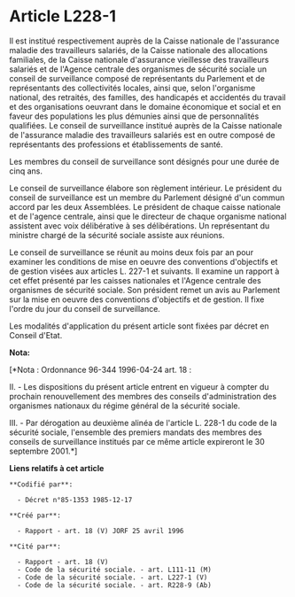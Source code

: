 # Article L228-1

Il est institué respectivement auprès de la Caisse nationale de l'assurance maladie des travailleurs salariés, de la Caisse
nationale des allocations familiales, de la Caisse nationale d'assurance vieillesse des travailleurs salariés et de l'Agence
centrale des organismes de sécurité sociale un conseil de surveillance composé de représentants du Parlement et de
représentants des collectivités locales, ainsi que, selon l'organisme national, des retraités, des familles, des handicapés
et accidentés du travail et des organisations oeuvrant dans le domaine économique et social et en faveur des populations les
plus démunies ainsi que de personnalités qualifiées. Le conseil de surveillance institué auprès de la Caisse nationale de
l'assurance maladie des travailleurs salariés est en outre composé de représentants des professions et établissements de
santé.

Les membres du conseil de surveillance sont désignés pour une durée de cinq ans.

Le conseil de surveillance élabore son règlement intérieur. Le président du conseil de surveillance est un membre du
Parlement désigné d'un commun accord par les deux Assemblées. Le président de chaque caisse nationale et de l'agence
centrale, ainsi que le directeur de chaque organisme national assistent avec voix délibérative à ses délibérations. Un
représentant du ministre chargé de la sécurité sociale assiste aux réunions.

Le conseil de surveillance se réunit au moins deux fois par an pour examiner les conditions de mise en oeuvre des conventions
d'objectifs et de gestion visées aux articles L. 227-1 et suivants. Il examine un rapport à cet effet présenté par les
caisses nationales et l'Agence centrale des organismes de sécurité sociale. Son président remet un avis au Parlement sur la
mise en oeuvre des conventions d'objectifs et de gestion. Il fixe l'ordre du jour du conseil de surveillance.

Les modalités d'application du présent article sont fixées par décret en Conseil d'Etat.

**Nota:**

[*Nota : Ordonnance 96-344 1996-04-24 art. 18 :

II. - Les dispositions du présent article entrent en vigueur à compter du prochain renouvellement des membres des conseils
d'administration des organismes nationaux du régime général de la sécurité sociale.

III. - Par dérogation au deuxième alinéa de l'article L. 228-1 du code de la sécurité sociale, l'ensemble des premiers
mandats des membres des conseils de surveillance institués par ce même article expireront le 30 septembre 2001.*]

**Liens relatifs à cet article**

	**Codifié par**:

	  - Décret n°85-1353 1985-12-17

	**Créé par**:

	  - Rapport - art. 18 (V) JORF 25 avril 1996

	**Cité par**:

	  - Rapport - art. 18 (V)
	  - Code de la sécurité sociale. - art. L111-11 (M)
	  - Code de la sécurité sociale. - art. L227-1 (V)
	  - Code de la sécurité sociale. - art. R228-9 (Ab)
